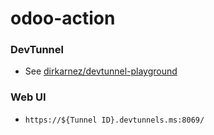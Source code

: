 odoo-action
===========

### DevTunnel
- See [dirkarnez/devtunnel-playground](https://github.com/dirkarnez/devtunnel-playground)

### Web UI
- `https://${Tunnel ID}.devtunnels.ms:8069/`



